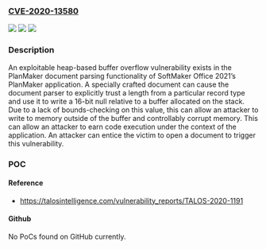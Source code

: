 ### [CVE-2020-13580](https://cve.mitre.org/cgi-bin/cvename.cgi?name=CVE-2020-13580)
![](https://img.shields.io/static/v1?label=Product&message=Softmaker%20Software&color=blue)
![](https://img.shields.io/static/v1?label=Version&message=n%2Fa&color=blue)
![](https://img.shields.io/static/v1?label=Vulnerability&message=heap-based%20buffer%20overflow&color=brighgreen)

### Description

An exploitable heap-based buffer overflow vulnerability exists in the PlanMaker document parsing functionality of SoftMaker Office 2021’s PlanMaker application. A specially crafted document can cause the document parser to explicitly trust a length from a particular record type and use it to write a 16-bit null relative to a buffer allocated on the stack. Due to a lack of bounds-checking on this value, this can allow an attacker to write to memory outside of the buffer and controllably corrupt memory. This can allow an attacker to earn code execution under the context of the application. An attacker can entice the victim to open a document to trigger this vulnerability.

### POC

#### Reference
- https://talosintelligence.com/vulnerability_reports/TALOS-2020-1191

#### Github
No PoCs found on GitHub currently.

